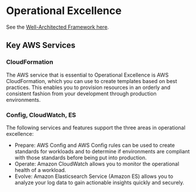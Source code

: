 # Operational Excellence

See the [Well-Architected Framework here](https://d1.awsstatic.com/whitepapers/architecture/AWS_Well-Architected_Framework.pdf).

## Key AWS Services

### CloudFormation

The AWS service that is essential to Operational Excellence is AWS CloudFormation, which you can use to create templates based on best practices. This enables you to provision resources in an orderly and consistent fashion from your development
through production environments.

### Config, CloudWatch, ES

The following services and features support the
three areas in operational excellence:

* Prepare: AWS Config and AWS Config rules can be used to create standards for workloads and to determine if environments are compliant with those standards before being put into production.
* Operate: Amazon CloudWatch allows you to monitor the operational health of a workload.
* Evolve: Amazon Elasticsearch Service (Amazon ES) allows you to analyze your log data to gain actionable insights quickly and securely.
